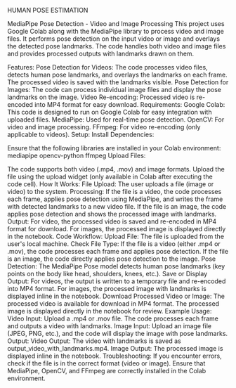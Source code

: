 HUMAN POSE ESTIMATION

MediaPipe Pose Detection - Video and Image Processing
This project uses Google Colab along with the MediaPipe library to process video and image files. It performs pose detection on the input video or image and overlays the detected pose landmarks. The code handles both video and image files and provides processed outputs with landmarks drawn on them.

Features:
Pose Detection for Videos: The code processes video files, detects human pose landmarks, and overlays the landmarks on each frame. The processed video is saved with the landmarks visible.
Pose Detection for Images: The code can process individual image files and display the pose landmarks on the image.
Video Re-encoding: Processed video is re-encoded into MP4 format for easy download.
Requirements:
Google Colab: This code is designed to run on Google Colab for easy integration with uploaded files.
MediaPipe: Used for real-time pose detection.
OpenCV: For video and image processing.
FFmpeg: For video re-encoding (only applicable to videos).
Setup:
Install Dependencies:

Ensure that the following libraries are installed in your Colab environment:
mediapipe
opencv-python
ffmpeg
Upload Files:

The code supports both video (.mp4, .mov) and image formats.
Upload the file using the upload widget (only available in Colab after executing the code cell).
How It Works:
File Upload: The user uploads a file (image or video) to the system.
Processing:
If the file is a video, the code processes each frame, applies pose detection using MediaPipe, and writes the frame with detected landmarks to a new video file.
If the file is an image, the code applies pose detection and shows the processed image with landmarks.
Output:
For video, the processed video is saved and re-encoded in MP4 format for download.
For images, the processed image is displayed directly in the notebook.
Code Workflow:
Upload File: The file is uploaded from the user's local machine.
Check File Type:
If the file is a video (either .mp4 or .mov), the code processes each frame and applies pose detection.
If the file is an image, the code directly applies pose detection to the image.
Pose Detection:
The MediaPipe Pose model detects human pose landmarks (key points on the body like head, shoulders, knees, etc.).
Save or Display Output:
For videos, the output is written to a temporary file and re-encoded into MP4 format.
For images, the processed image with landmarks is displayed inline in the notebook.
Download Processed Video or Image:
The processed video is available for download in MP4 format.
The processed image is displayed directly in the notebook for review.
Example Usage:
Video Input:
Upload a .mp4 or .mov file. The code processes each frame and outputs a video with landmarks.
Image Input:
Upload an image file (JPEG, PNG, etc.), and the code will display the image with pose landmarks.
Output:
Video Output: The video with landmarks is saved as output_video_with_landmarks.mp4.
Image Output: The processed image is displayed inline in the notebook.
Troubleshooting:
If you encounter errors, check if the file is in the correct format (video or image).
Ensure that MediaPipe, OpenCV, and FFmpeg are correctly installed in the Colab environment.
